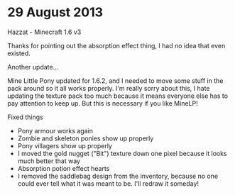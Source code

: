 # 29 August 2013
Hazzat - Minecraft 1.6 v3

Thanks for pointing out the absorption effect thing, I had no idea that even existed.

Another update...

Mine Little Pony updated for 1.6.2, and I needed to move some stuff in the pack around so it all works properly. I'm really sorry about this, I hate updating the texture pack too much because it means everyone else has to pay attention to keep up. But this is necessary if you like MineLP!

Fixed things
- Pony armour works again
- Zombie and skeleton ponies show up properly
- Pony villagers show up properly
- I moved the gold nugget ("Bit") texture down one pixel because it looks much better that way
- Absorption potion effect hearts
- I removed the saddlebag design from the inventory, because no one could ever tell what it was meant to be. I'll redraw it someday!
